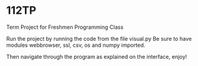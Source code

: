 # 112TP
Term Project for Freshmen Programming Class 

Run the project by running the code from the file visual.py 
Be sure to have modules webbrowser, ssl, csv, os and numpy imported. 

Then navigate through the program as explained on the interface, enjoy!
